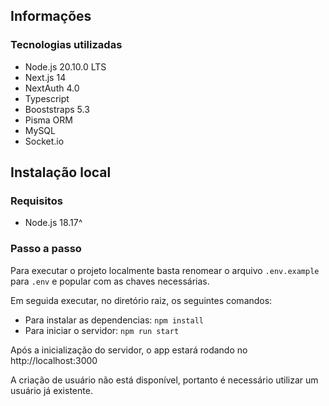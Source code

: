 ## Informações

### Tecnologias utilizadas

- Node.js 20.10.0 LTS
- Next.js 14
- NextAuth 4.0
- Typescript
- Booststraps 5.3
- Pisma ORM
- MySQL
- Socket.io

## Instalação local

### Requisitos

- Node.js 18.17^

### Passo a passo

Para executar o projeto localmente basta renomear o arquivo `.env.example` para `.env` e popular com as chaves necessárias.

Em seguida executar, no diretório raiz, os seguintes comandos:

- Para instalar as dependencias: `npm install`
- Para iniciar o servidor: `npm run start`

Após a inicialização do servidor, o app estará rodando no http://localhost:3000

A criação de usuário não está disponível, portanto é necessário utilizar um usuário já existente.
